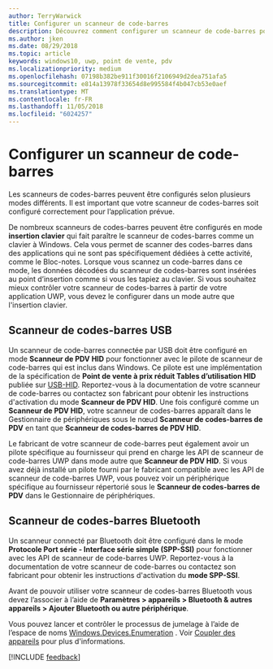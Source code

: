 ```yaml
---
author: TerryWarwick
title: Configurer un scanneur de code-barres
description: Découvrez comment configurer un scanneur de code-barres pour l’application prévue.
ms.author: jken
ms.date: 08/29/2018
ms.topic: article
keywords: windows10, uwp, point de vente, pdv
ms.localizationpriority: medium
ms.openlocfilehash: 07198b382be911f30016f2106949d2dea751afa5
ms.sourcegitcommit: e814a13978f33654d8e995584f4b047cb53e0aef
ms.translationtype: MT
ms.contentlocale: fr-FR
ms.lasthandoff: 11/05/2018
ms.locfileid: "6024257"
---
```

# <a name="configure-a-barcode-scanner"></a>Configurer un scanneur de code-barres

Les scanneurs de codes-barres peuvent être configurés selon plusieurs modes différents.  Il est important que votre scanneur de codes-barres soit configuré correctement pour l’application prévue.

De nombreux scanneurs de codes-barres peuvent être configurés en mode **insertion clavier** qui fait paraître le scanneur de codes-barres comme un clavier à Windows.  Cela vous permet de scanner des codes-barres dans des applications qui ne sont pas spécifiquement dédiées à cette activité, comme le Bloc-notes.  Lorsque vous scannez un code-barres dans ce mode, les données décodées du scanneur de codes-barres sont insérées au point d’insertion comme si vous les tapiez au clavier.  Si vous souhaitez mieux contrôler votre scanneur de codes-barres à partir de votre application UWP, vous devez le configurer dans un mode autre que l'insertion clavier.

## <a name="usb-barcode-scanner"></a>Scanneur de codes-barres USB
Un scanneur de code-barres connectée par USB doit être configuré en mode **Scanneur de PDV HID** pour fonctionner avec le pilote de scanneur de code-barres qui est inclus dans Windows. Ce pilote est une implémentation de la spécification de **Point de vente à prix réduit Tables d’utilisation HID** publiée sur [USB-HID](http://www.usb.org/developers/hidpage/).  Reportez-vous à la documentation de votre scanneur de code-barres ou contactez son fabricant pour obtenir les instructions d'activation du mode **Scanneur de PDV HID**.  Une fois configuré comme un **Scanneur de PDV HID**, votre scanneur de codes-barres apparaît dans le Gestionnaire de périphériques sous le nœud **Scanneur de codes-barres de PDV** en tant que **Scanneur de codes-barres de PDV HID**.

Le fabricant de votre scanneur de code-barres peut également avoir un pilote spécifique au fournisseur qui prend en charge les API de scanneur de code-barres UWP dans mode autre que **Scanneur de PDV HID**.  Si vous avez déjà installé un pilote fourni par le fabricant compatible avec les API de scanneur de code-barres UWP, vous pouvez voir un périphérique spécifique au fournisseur répertorié sous le **Scanneur de codes-barres de PDV** dans le Gestionnaire de périphériques.

## <a name="bluetooth-barcode-scanner"></a>Scanneur de codes-barres Bluetooth
Un scanneur connecté par Bluetooth doit être configuré dans le mode **Protocole Port série - Interface série simple (SPP-SSI)** pour fonctionner avec les API de scanneur de code-barres UWP.  Reportez-vous à la documentation de votre scanneur de code-barres ou contactez son fabricant pour obtenir les instructions d'activation du **mode SPP-SSI**.

Avant de pouvoir utiliser votre scanneur de codes-barres Bluetooth vous devez l’associer à l’aide de **Paramètres > appareils > Bluetooth & autres appareils > Ajouter Bluetooth ou autre périphérique**.

Vous pouvez lancer et contrôler le processus de jumelage à l’aide de l’espace de noms [Windows.Devices.Enumeration](https://docs.microsoft.com/uwp/api/windows.devices.enumeration) .  Voir [Coupler des appareils](https://docs.microsoft.com/windows/uwp/devices-sensors/pair-devices) pour plus d'informations.

[!INCLUDE [feedback](./includes/pos-feedback.md)]